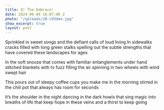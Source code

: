 ```yaml
---
title: O! The Embrace!
date: 2024-06-04 16:07:00 Z
photo: "/uploads/20-c93dee.jpg"
show_excerpt: true
layout: post
---
```


Sprinkled in sweet songs
and the defiant calls of loud living
In sidewalks cracks filled with long green stalks
spelling out the subtle strengths that have
covered these landscapes for ages

In the soft snooze that comes with
familiar entanglements
under hand stitched blankets
with tv fuzz filling the air
spinning in two wheels with wind swept hair

This pours out of sleepy coffee cups
you make me in the morning
stirred in the chili pot that always has
room for seconds

It’s the shoulder in the night
dancing in the dark
howls
that sing magic into
breaths of life
that keep hope in these veins
and a thirst to keep going
